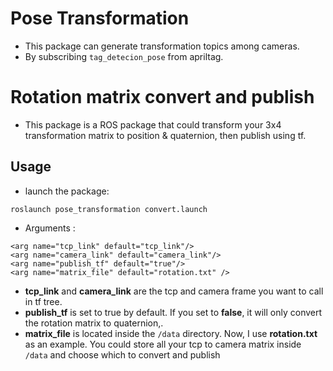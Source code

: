 # Pose Transformation
- This package can generate transformation topics among cameras.
- By subscribing ```tag_detecion_pose``` from apriltag.

# Rotation matrix convert and publish

- This package is a ROS package that could transform your 3x4 transformation matrix to position & quaternion, then publish using tf.


## Usage
- launch the package:
```
roslaunch pose_transformation convert.launch
```
- Arguments : 
```
<arg name="tcp_link" default="tcp_link"/>
<arg name="camera_link" default="camera_link"/>
<arg name="publish_tf" default="true"/>
<arg name="matrix_file" default="rotation.txt" />
```
- **tcp_link** and **camera_link** are the tcp and camera frame you want to call in tf tree.
- **publish_tf** is set to true by default. If you set to **false**, it will only convert the rotation matrix to quaternion,.
- **matrix_file** is located inside the ```/data``` directory. Now, I use **rotation.txt** as an example. You could store all your tcp to camera matrix inside ```/data``` and choose which to convert and publish
